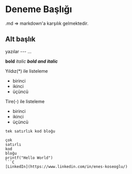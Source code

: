 # Deneme Başlığı
.md => markdown'a karşılık gelmektedir.
## Alt başlık
yazılar --- ...

**bold**
*italic*
***bold and italic***

Yıldız(*) ile listeleme
* birinci
* ikinci
* üçüncü

Tire(-) ile listeleme
- birinci
- ikinci
- üçüncü

` tek satırlık kod bloğu `
```
çok 
satırlı 
kod
bloğu
printf("Hello World")
```C
[LinkedIn](https://www.linkedin.com/in/enes-koseoglu/)